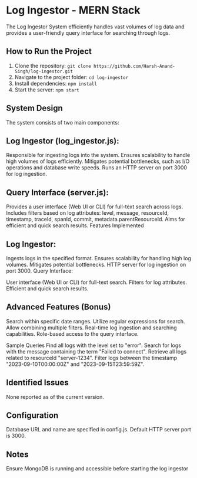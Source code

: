 # Log Ingestor - MERN Stack
The Log Ingestor System efficiently handles vast volumes of log data and provides a user-friendly query interface for searching through logs.
## How to Run the Project

1. Clone the repository: `git clone https://github.com/Harsh-Anand-Singh/log-ingestor.git`
2. Navigate to the project folder: `cd log-ingestor`
3. Install dependencies: `npm install`
4. Start the server: `npm start`

## System Design
The system consists of two main components:

## Log Ingestor (log_ingestor.js):

Responsible for ingesting logs into the system.
Ensures scalability to handle high volumes of logs efficiently.
Mitigates potential bottlenecks, such as I/O operations and database write speeds.
Runs an HTTP server on port 3000 for log ingestion.

## Query Interface (server.js):

Provides a user interface (Web UI or CLI) for full-text search across logs.
Includes filters based on log attributes: level, message, resourceId, timestamp, traceId, spanId, commit, metadata.parentResourceId.
Aims for efficient and quick search results.
Features Implemented

## Log Ingestor:

Ingests logs in the specified format.
Ensures scalability for handling high log volumes.
Mitigates potential bottlenecks.
HTTP server for log ingestion on port 3000.
Query Interface:

User interface (Web UI or CLI) for full-text search.
Filters for log attributes.
Efficient and quick search results.

## Advanced Features (Bonus)
Search within specific date ranges.
Utilize regular expressions for search.
Allow combining multiple filters.
Real-time log ingestion and searching capabilities.
Role-based access to the query interface.

Sample Queries
Find all logs with the level set to "error".
Search for logs with the message containing the term "Failed to connect".
Retrieve all logs related to resourceId "server-1234".
Filter logs between the timestamp "2023-09-10T00:00:00Z" and "2023-09-15T23:59:59Z".

## Identified Issues
None reported as of the current version.

## Configuration
Database URL and name are specified in config.js.
Default HTTP server port is 3000.

## Notes
Ensure MongoDB is running and accessible before starting the log ingestor

